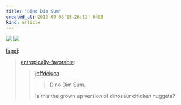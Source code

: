 ```yaml
---
title: "Dino Dim Sum"
created_at: 2013-09-08 15:26:12 -0400
kind: article
---
```


![](http://images.azuresky.ca/images/2013/09/tumblr_mqv0if7qrz1s2wgn0o1_500.jpg)
![](http://images.azuresky.ca/images/2013/09/tumblr_mqv0if7qrz1s2wgn0o2_500.jpg)

[lappi](http://lappi.tumblr.com/post/60545560308):

> [entropically-favorable](http://entropically-favorable.tumblr.com/post/60405666036/jeffdeluca-dino-dim-sum-is-this-the-grown-up):
>
> > [jeffdeluca](http://jeffdeluca.com/post/57070763630/dino-dim-sum):
> >
> > > Dino Dim Sum.
> > >
> >
> > Is this the grown up version of dinosaur chicken nuggets?

